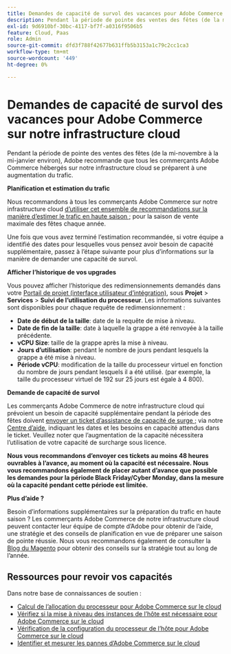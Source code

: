 ```yaml
---
title: Demandes de capacité de survol des vacances pour Adobe Commerce sur notre infrastructure cloud
description: Pendant la période de pointe des ventes des fêtes (de la mi-novembre à la mi-janvier environ), Adobe recommande que tous les commerçants Adobe Commerce hébergés sur notre infrastructure cloud se préparent à une augmentation du trafic.
exl-id: 9d6910bf-30bc-4117-bf7f-a0316f9506b5
feature: Cloud, Paas
role: Admin
source-git-commit: dfd3f788f42677b631ffb5b3153a1c79c2cc1ca3
workflow-type: tm+mt
source-wordcount: '449'
ht-degree: 0%

---
```


# Demandes de capacité de survol des vacances pour Adobe Commerce sur notre infrastructure cloud

Pendant la période de pointe des ventes des fêtes (de la mi-novembre à la mi-janvier environ), Adobe recommande que tous les commerçants Adobe Commerce hébergés sur notre infrastructure cloud se préparent à une augmentation du trafic.

**Planification et estimation du trafic**

Nous recommandons à tous les commerçants Adobe Commerce sur notre infrastructure cloud [d’utiliser cet ensemble de recommandations sur la manière d’estimer le trafic en haute saison ;](https://business.adobe.com/blog/how-to/the-5-ps-of-peak-season-performance-a-guide-to-preparing-your-infrastructure-for-high-traffic) pour la saison de vente maximale des fêtes chaque année.

Une fois que vous avez terminé l’estimation recommandée, si votre équipe a identifié des dates pour lesquelles vous pensez avoir besoin de capacité supplémentaire, passez à l’étape suivante pour plus d’informations sur la manière de demander une capacité de survol.

**Afficher l’historique de vos upgrades**

Vous pouvez afficher l’historique des redimensionnements demandés dans votre [Portail de projet (interface utilisateur d’intégration)](https://devdocs.magento.com/cloud/onboarding/onboarding-tasks.html), sous **Projet** > **Services** > **Suivi de l’utilisation du processeur**.
Les informations suivantes sont disponibles pour chaque requête de redimensionnement :

* **Date de début de la taille**: date de la requête de mise à niveau.
* **Date de fin de la taille**: date à laquelle la grappe a été renvoyée à la taille précédente.
* **vCPU Size**: taille de la grappe après la mise à niveau.
* **Jours d’utilisation**: pendant le nombre de jours pendant lesquels la grappe a été mise à niveau.
* **Période vCPU**: modification de la taille du processeur virtuel en fonction du nombre de jours pendant lesquels il a été utilisé. (par exemple, la taille du processeur virtuel de 192 sur 25 jours est égale à 4 800).

**Demande de capacité de survol**

Les commerçants Adobe Commerce de notre infrastructure cloud qui prévoient un besoin de capacité supplémentaire pendant la période des fêtes doivent [envoyer un ticket d’assistance de capacité de surge ;](https://experienceleague.adobe.com/docs/commerce-knowledge-base/kb/how-to/how-to-request-temporary-magento-upsize.html) via notre [Centre d’aide](/help/overview.md), indiquant les dates et les besoins en capacité attendus dans le ticket. Veuillez noter que l’augmentation de la capacité nécessitera l’utilisation de votre capacité de surcharge sous licence.

**Nous vous recommandons d’envoyer ces tickets au moins 48 heures ouvrables à l’avance, au moment où la capacité est nécessaire. Nous vous recommandons également de placer autant d’avance que possible les demandes pour la période Black Friday/Cyber Monday, dans la mesure où la capacité pendant cette période est limitée.**


**Plus d’aide ?**

Besoin d’informations supplémentaires sur la préparation du trafic en haute saison ? Les commerçants Adobe Commerce de notre infrastructure cloud peuvent contacter leur équipe de compte d’Adobe pour obtenir de l’aide, une stratégie et des conseils de planification en vue de préparer une saison de pointe réussie. Nous vous recommandons également de consulter la [Blog du Magento](https://magento.com/blog) pour obtenir des conseils sur la stratégie tout au long de l’année.

## Ressources pour revoir vos capacités

Dans notre base de connaissances de soutien :

* [Calcul de l’allocation du processeur pour Adobe Commerce sur le cloud](https://experienceleague.adobe.com/docs/commerce-knowledge-base/kb/how-to/magento-commerce-cloud-cpu-allocation-calculation.html)
* [Vérifiez si la mise à niveau des instances de l’hôte est nécessaire pour Adobe Commerce sur le cloud](https://experienceleague.adobe.com/docs/commerce-knowledge-base/kb/how-to/magento-commerce-cloud-check-if-upsize-for-hosts-instances-is-needed.html)
* [Vérification de la configuration du processeur de l’hôte pour Adobe Commerce sur le cloud](https://experienceleague.adobe.com/docs/commerce-knowledge-base/kb/how-to/magento-commerce-cloud-check-hosts-cpu-configuration.html)
* [Identifier et mesurer les pannes d’Adobe Commerce sur le cloud](https://experienceleague.adobe.com/docs/commerce-knowledge-base/kb/how-to/how-to-identify-outages.html)
